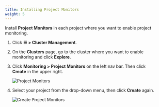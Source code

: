 ```yaml
---
title: Installing Project Monitors
weight: 5
---
```


Install **Project Monitors** in each project where you want to enable project monitoring.

1. Click **☰ > Cluster Management**.

1. On the **Clusters** page, go to the cluster where you want to enable monitoring and click **Explore**.

1. Click **Monitoring > Project Monitors** on the left nav bar. Then click **Create** in the upper right.

    ![Project Monitors]({{<baseurl>}}/img/rancher/project-monitors.png)

1. Select your project from the drop-down menu, then click **Create** again.

    ![Create Project Monitors]({{<baseurl>}}/img/rancher/create-project-monitors.png)
